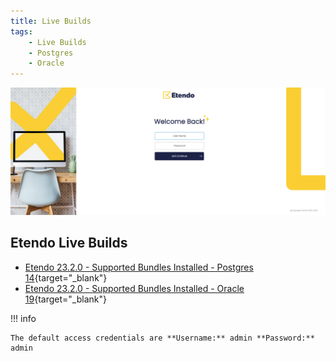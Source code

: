 ```yaml
---
title: Live Builds
tags:
    - Live Builds
    - Postgres
    - Oracle
---
```

![live-builds.png](/assets/about/live-builds/live-builds.png)

## Etendo Live Builds

- [Etendo 23.2.0 - Supported Bundles Installed  - Postgres 14](https://demo.etendo.cloud/etendo/security/Login){target="_blank"}
- [Etendo 23.2.0 - Supported Bundles Installed - Oracle 19](https://demo-oracle.etendo.cloud/etendo/){target="_blank"}


!!! info

    The default access credentials are **Username:** admin **Password:** admin
    
